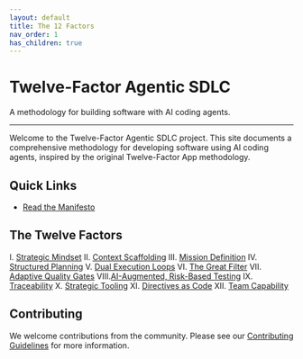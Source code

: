 ```yaml
---
layout: default
title: The 12 Factors
nav_order: 1
has_children: true
---
```


# Twelve-Factor Agentic SDLC

A methodology for building software with AI coding agents.

---

Welcome to the Twelve-Factor Agentic SDLC project. This site documents a comprehensive methodology for developing software using AI coding agents, inspired by the original Twelve-Factor App methodology.

## Quick Links

- [Read the Manifesto](manifesto.md)

## The Twelve Factors

I.   [Strategic Mindset](content/strategic-mindset.md)
II.  [Context Scaffolding](content/context-scaffolding.md)
III. [Mission Definition](content/mission-definition.md)
IV.  [Structured Planning](content/structured-planning.md)
V.   [Dual Execution Loops](content/dual-execution-loops.md)
VI.  [The Great Filter](content/great-filter.md)
VII. [Adaptive Quality Gates](content/adaptive-quality-gates.md)
VIII.[AI-Augmented, Risk-Based Testing](content/ai-augmented-testing.md) 
IX.  [Traceability](content/traceability.md)
X.   [Strategic Tooling](content/strategic-tooling.md) 
XI.  [Directives as Code](content/directives-as-code.md)
XII. [Team Capability](content/team-capability.md)

## Contributing

We welcome contributions from the community. Please see our [Contributing Guidelines](CONTRIBUTING.md) for more information.